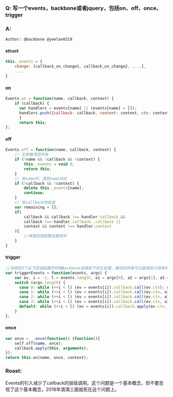 
### Q: 写一个events，backbone或者jquery，包括on、off、once、trigger

### A: 

`Author: @backbone @yeelan0319`

#### struct
```js
this._events = {
    change: [callback_on_change1, callback_on_change2, ....],
    ....
}
```

#### on
```js
Events.on = function(name, callback, context) {
    if (callback) {
      var handlers = events[name] || (events[name] = []);
      handlers.push({callback: callback, context: context, ctx: context || this});
      }
      return this;
};
```

#### off
```js
Events.off = function(name, callback, context) {
    // 无参数清空所有
    if (!name && !callback && !context) {
        this._events = void 0;
        return this;
    }
    // 有name时，清空name对应
    if (!callback && !context) {
        delete this._events[name];
        continue;
    }
    // 有callback时检查
    var remaining = [];
    if(
        callback && callback !== handler.callback &&
        callback !== handler.callback._callback ||
        context && context !== handler.context
    ){
        //保留回调函数在数组中
    }
}
```

#### trigger
```js
//当绑定3个以下回调函数的时候Backbone会做如下优化处理，据说这样是可以提高执行效率的。    
var triggerEvents = function(events, args) {
    var ev, i = -1, l = events.length, a1 = args[0], a2 = args[1], a3 = args[2];
    switch (args.length) {
      case 0: while (++i < l) (ev = events[i]).callback.call(ev.ctx); return;
      case 1: while (++i < l) (ev = events[i]).callback.call(ev.ctx, a1); return;
      case 2: while (++i < l) (ev = events[i]).callback.call(ev.ctx, a1, a2); return;
      case 3: while (++i < l) (ev = events[i]).callback.call(ev.ctx, a1, a2, a3); return;
      default: while (++i < l) (ev = events[i]).callback.apply(ev.ctx, args); return;
    }
};
```

#### once
```js
var once = _.once(function() {function(){
    self.off(name, once);
    callback.apply(this, arguments);
});
return this.on(name, once, context);
```

### Roast:
Events的引入减少了callback的层级调用。这个问题是一个基本概念，但不要忽视了这个基本概念，2018年滴滴三面就死在这个问题上。
